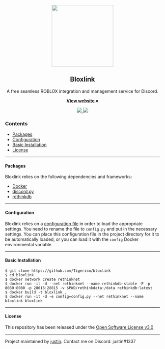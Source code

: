 <div align="center">
    <img src="https://cdn.discordapp.com/attachments/412792774581026828/453797898170269698/bloxlink.svg" height="200" width="200">
    <h2>Bloxlink</h2>
    <p align="center">
        <p>A free seamless ROBLOX integration and management service for Discord.</p>
        <a href="https://blox.link">
            <b>View website »</b>
        </a>
    </p>
</div>
<p align="center">
    <a href="https://blox.link">
        <img src="https://img.shields.io/website-up-down-green-red/https/blox.link.svg?label=website">
    </a>
    <a href="https://discord.gg/g4Z2Pbx">
        <img src="https://img.shields.io/discord/372036754078826496.svg">
    </a>
</p>

### Contents
* [Packages](#packages)
* [Configuration](#configuration)
* [Basic Installation](#basic-installation)
* [License](#license)

------------------
#### Packages
Bloxlink relies on the following dependencies and frameworks:
* [Docker](https://www.docker.com/)
* [discord.py](https://github.com/Rapptz/discord.py)
* [rethinkdb](https://rethinkdb.com)

------------------
#### Configuration
Bloxlink relies on a [configuration file](https://github.com/Tigerism/bloxlink/blob/master/config.py.example) in order to load the appropriate settings. You need to rename the file to ``config.py`` and put in the necessary settings. You can place this configuration file in the project directory for it to be automatically loaded, or you can load it with the ``config`` Docker environmental variable.

------------------
#### Basic Installation
```
$ git clone https://github.com/Tigerism/bloxlink
$ cd bloxlink
$ docker network create rethinknet
$ docker run -it -d --net rethinknet --name rethinkdb-stable -P -p 8080:8080 -p 28015:28015 -v $PWD/rethinkdata:/data rethinkdb:latest
$ docker build -t bloxlink .
$ docker run -it -d -e config=config.py --net rethinknet --name bloxlink bloxlink
```

------------------
#### License
This repository has been released under the [Open Software License v3.0](LICENSE)

------------------
Project maintained by [justin](https://github.com/Tigerism).
Contact me on Discord: justin#1337